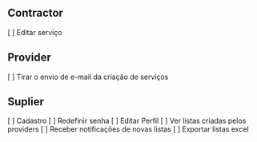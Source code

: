 ## Contractor

[ ] Editar serviço

## Provider

[ ] Tirar o envio de e-mail da criação de serviços


## Suplier

[ ] Cadastro
[ ] Redefinir senha
[ ] Editar Perfil
[ ] Ver listas criadas pelos providers
[ ] Receber notificações de novas listas
[ ] Exportar listas excel
